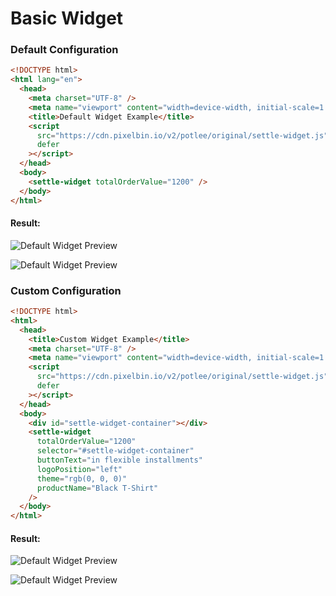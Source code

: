 # Basic Widget

### Default Configuration

```html
<!DOCTYPE html>
<html lang="en">
  <head>
    <meta charset="UTF-8" />
    <meta name="viewport" content="width=device-width, initial-scale=1.0" />
    <title>Default Widget Example</title>
    <script
      src="https://cdn.pixelbin.io/v2/potlee/original/settle-widget.js"
      defer
    ></script>
  </head>
  <body>
    <settle-widget totalOrderValue="1200" />
  </body>
</html>
```

#### Result:
![Default Widget Preview](https://cdn.pixelbin.io/v2/potlee/original/public/documentation/settle-widget/settle-widget-card.png)

![Default Widget Preview](https://cdn.pixelbin.io/v2/potlee/original/public/documentation/settle-widget/settle-widget.png)

### Custom Configuration

```html
<!DOCTYPE html>
<html>
  <head>
    <title>Custom Widget Example</title>
    <meta charset="UTF-8" />
    <meta name="viewport" content="width=device-width, initial-scale=1.0" />
    <script
      src="https://cdn.pixelbin.io/v2/potlee/original/settle-widget.js"
      defer
    ></script>
  </head>
  <body>
    <div id="settle-widget-container"></div>
    <settle-widget
      totalOrderValue="1200"
      selector="#settle-widget-container"
      buttonText="in flexible installments"
      logoPosition="left"
      theme="rgb(0, 0, 0)"
      productName="Black T-Shirt"
    />
  </body>
</html>
```

#### Result:
![Default Widget Preview](https://cdn.pixelbin.io/v2/potlee/original/public/documentation/settle-widget/custom-settle-widget-card.png)

![Default Widget Preview](https://cdn.pixelbin.io/v2/potlee/original/public/documentation/settle-widget/custom-settle-widget.png)
